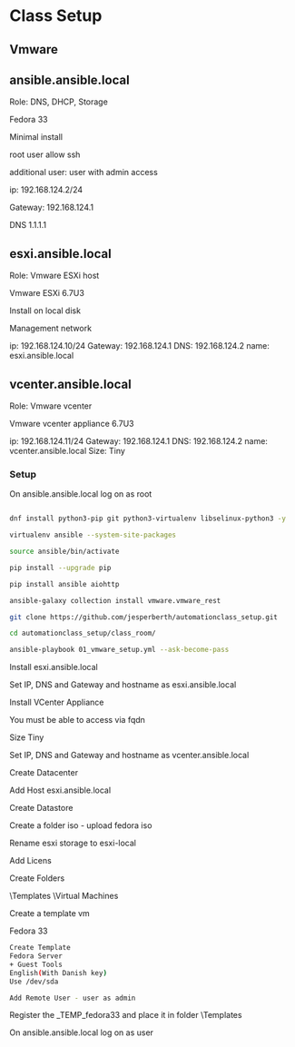 # Class Setup

## Vmware

## ansible.ansible.local

Role: DNS, DHCP, Storage

Fedora 33

Minimal install

root user allow ssh

additional user: user with admin access

ip: 192.168.124.2/24

Gateway: 192.168.124.1

DNS 1.1.1.1

## esxi.ansible.local

Role: Vmware ESXi host

Vmware ESXi 6.7U3

Install on local disk

Management network

ip: 192.168.124.10/24
Gateway: 192.168.124.1
DNS: 192.168.124.2
name: esxi.ansible.local

## vcenter.ansible.local

Role: Vmware vcenter

Vmware vcenter appliance 6.7U3

ip: 192.168.124.11/24
Gateway: 192.168.124.1
DNS: 192.168.124.2
name: vcenter.ansible.local
Size: Tiny

### Setup

On ansible.ansible.local log on as root

```bash

dnf install python3-pip git python3-virtualenv libselinux-python3 -y

virtualenv ansible --system-site-packages

source ansible/bin/activate

pip install --upgrade pip

pip install ansible aiohttp

ansible-galaxy collection install vmware.vmware_rest

git clone https://github.com/jesperberth/automationclass_setup.git

cd automationclass_setup/class_room/

ansible-playbook 01_vmware_setup.yml --ask-become-pass

```

Install esxi.ansible.local

Set IP, DNS and Gateway and hostname as esxi.ansible.local

Install VCenter Appliance

You must be able to access via fqdn

Size Tiny

Set IP, DNS and Gateway and hostname as vcenter.ansible.local

Create Datacenter

Add Host esxi.ansible.local

Create Datastore

Create a folder iso - upload fedora iso

Rename esxi storage to esxi-local

Add Licens

Create Folders

\Templates
\Virtual Machines

Create a template vm

Fedora 33

```bash
Create Template
Fedora Server
+ Guest Tools
English(With Danish key)
Use /dev/sda

Add Remote User - user as admin

```

Register the _TEMP_fedora33 and place it in folder \Templates

On ansible.ansible.local log on as user

```bash


```
